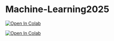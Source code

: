 # Machine-Learning2025

[![Open In Colab](https://colab.research.google.com/assets/colab-badge.svg)](https://colab.research.google.com/github/lisuex/Machine-Learning2025/blob/main/Lab01.ipynb)

[![Open In Colab](https://colab.research.google.com/assets/colab-badge.svg)](https://colab.research.google.com/github/lisuex/Machine-Learning2025/blob/main/Lab02.ipynb)
